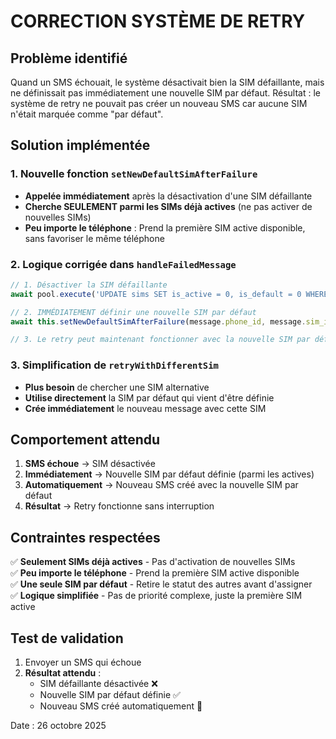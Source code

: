 # CORRECTION SYSTÈME DE RETRY

## Problème identifié
Quand un SMS échouait, le système désactivait bien la SIM défaillante, mais ne définissait pas immédiatement une nouvelle SIM par défaut. Résultat : le système de retry ne pouvait pas créer un nouveau SMS car aucune SIM n'était marquée comme "par défaut".

## Solution implémentée

### 1. Nouvelle fonction `setNewDefaultSimAfterFailure`
- **Appelée immédiatement** après la désactivation d'une SIM défaillante
- **Cherche SEULEMENT parmi les SIMs déjà actives** (ne pas activer de nouvelles SIMs)
- **Peu importe le téléphone** : Prend la première SIM active disponible, sans favoriser le même téléphone

### 2. Logique corrigée dans `handleFailedMessage`
```javascript
// 1. Désactiver la SIM défaillante
await pool.execute('UPDATE sims SET is_active = 0, is_default = 0 WHERE id = ?', [message.sim_id]);

// 2. IMMÉDIATEMENT définir une nouvelle SIM par défaut
await this.setNewDefaultSimAfterFailure(message.phone_id, message.sim_id);

// 3. Le retry peut maintenant fonctionner avec la nouvelle SIM par défaut
```

### 3. Simplification de `retryWithDifferentSim`
- **Plus besoin** de chercher une SIM alternative
- **Utilise directement** la SIM par défaut qui vient d'être définie
- **Crée immédiatement** le nouveau message avec cette SIM

## Comportement attendu

1. **SMS échoue** → SIM désactivée
2. **Immédiatement** → Nouvelle SIM par défaut définie (parmi les actives)
3. **Automatiquement** → Nouveau SMS créé avec la nouvelle SIM par défaut
4. **Résultat** → Retry fonctionne sans interruption

## Contraintes respectées
✅ **Seulement SIMs déjà actives** - Pas d'activation de nouvelles SIMs  
✅ **Peu importe le téléphone** - Prend la première SIM active disponible  
✅ **Une seule SIM par défaut** - Retire le statut des autres avant d'assigner  
✅ **Logique simplifiée** - Pas de priorité complexe, juste la première SIM active  

## Test de validation
1. Envoyer un SMS qui échoue
2. **Résultat attendu** : 
   - SIM défaillante désactivée ❌
   - Nouvelle SIM par défaut définie ✅
   - Nouveau SMS créé automatiquement 📝

Date : 26 octobre 2025








